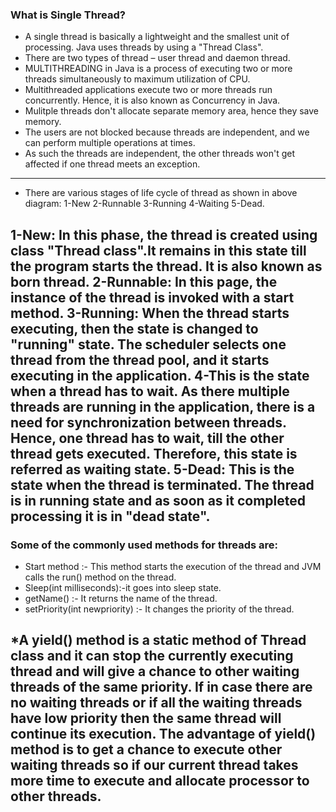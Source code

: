 ### What is Single Thread?
* A single thread is basically a lightweight and the smallest unit of processing. Java uses threads by using a "Thread
   Class". 
* There are two types of thread – user thread and daemon thread.
* MULTITHREADING in Java is a process of executing two or more threads simultaneously to maximum utilization of CPU.
* Multithreaded applications execute two or more threads run concurrently. Hence, it is also known as Concurrency in
   Java.
* Mulitple threads don't allocate separate memory area, hence they save memory.
* The users are not blocked because threads are independent, and we can perform multiple operations at times.
* As such the threads are independent, the other threads won't get affected if one thread meets an exception.
----------------------------------------------------------------------------------------------------------------------
* There are various stages of life cycle of thread as shown in above diagram: 
   1-New  2-Runnable 3-Running 4-Waiting 5-Dead.
   
 1-New: In this phase, the thread is created using class "Thread class".It remains in this state till the program   	starts the thread. It is also known as born thread.
 2-Runnable: In this page, the instance of the thread is invoked with a start method. 
 3-Running: When the thread starts executing, then the state is changed to "running" state. The scheduler selects one
   thread from the thread pool, and it starts executing in the application.
 4-This is the state when a thread has to wait. As there multiple threads are running in the application, there is a
   need for synchronization between threads. Hence, one thread has to wait, till the other thread gets executed.
   Therefore, this state is referred as waiting state. 
 5-Dead: This is the state when the thread is terminated. The thread is in running state and as soon as it completed
  processing it is in "dead state".
--------------------------------------------------------------------------------------------------------------------
### Some of the commonly used methods for threads are: 
* Start method :- This method starts the execution of the thread and JVM calls the run() method on the thread. 
* Sleep(int milliseconds):-it goes into sleep state.
* getName() :- It returns the name of the thread. 
* setPriority(int newpriority) :- It changes the priority of the thread. 

*A yield() method is a static method of Thread class and it can stop the currently executing thread and will give a chance to other waiting threads of the same priority. If in case there are no waiting threads or if all the waiting threads have low priority then the same thread will continue its execution. The advantage of yield() method is to get a chance to execute other waiting threads so if our current thread takes more time to execute and allocate processor to other threads.
----------------------------------------------------------------------------------------------------------------------


